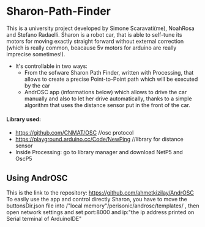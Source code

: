 # Sharon-Path-Finder
This is a university project developed by Simone Scaravati(me), NoahRosa and Stefano Radaelli.
Sharon is a robot car, that is able to self-tune its motors for moving exactly straight forward without external correction (which is really common, beacause 5v motors for arduino are really imprecise sometimes!).

* It's controllable in two ways:
    * From the sofware Sharon Path Finder, written with Processing, that allows to create a precise Point-to-Point path which will be executed by the car
    * AndrOSC app (informations below) which allows to drive the car manually and also to let her drive automatically, thanks to a simple algorithm that uses the distance sensor put in the front of the car.


#### Library used:
* https://github.com/CNMAT/OSC  //osc protocol
* https://playground.arduino.cc/Code/NewPing  //library for distance sensor
* Inside Processing: go to library manager and download NetP5 and OscP5

## Using AndrOSC
This is the link to the repository: https://github.com/ahmetkizilay/AndrOSC
To easily use the app and control directly Sharon, you have to move the buttonsDir.json file into   /"local memory"/perisonic/androsc/templates/    , then open network settings and set port:8000 and ip:"the ip address printed on Serial terminal of ArduinoIDE"
